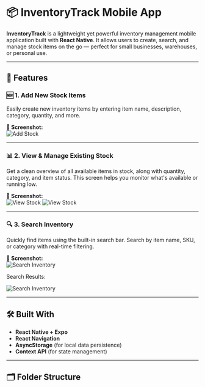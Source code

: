 # 📦 InventoryTrack Mobile App

**InventoryTrack** is a lightweight yet powerful inventory management mobile application built with **React Native**. It allows users to create, search, and manage stock items on the go — perfect for small businesses, warehouses, or personal use.

---

## 📱 Features

### 🆕 1. Add New Stock Items

Easily create new inventory items by entering item name, description, category, quantity, and more.

**📸 Screenshot:**  
![Add Stock](https://github.com/GamingHazard/Hanli-Inventory-app/blob/main/assets/Screenshot_2025.04.24_13.12.08.721.png)

---

### 📊 2. View & Manage Existing Stock

Get a clean overview of all available items in stock, along with quantity, category, and item status. This screen helps you monitor what's available or running low.

**📸 Screenshot:**  
![View Stock]([screenshots/view-stock.png](https://github.com/GamingHazard/Hanli-Inventory-app/blob/main/assets/Screenshot_2025.04.24_13.11.59.954.png))
![View Stock](https://github.com/GamingHazard/Hanli-Inventory-app/blob/main/assets/Screenshot_2025.04.24_13.11.51.520.png
)

---

### 🔍 3. Search Inventory

Quickly find items using the built-in search bar. Search by item name, SKU, or category with real-time filtering.

**📸 Screenshot:**  
![Search Inventory](https://github.com/GamingHazard/Hanli-Inventory-app/blob/main/assets/Screenshot_2025.04.24_13.10.37.655.png)

Search Results:


![Search Inventory](https://github.com/GamingHazard/Hanli-Inventory-app/blob/main/assets/Screenshot_2025.04.24_13.11.43.255.png)

---

## 🛠 Built With

- **React Native + Expo**
- **React Navigation**
- **AsyncStorage** (for local data persistence)
- **Context API** (for state management)

---

## 🗂 Folder Structure
